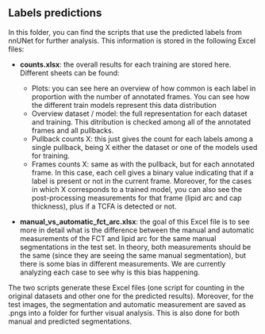 ## Labels predictions

In this folder, you can find the scripts that use the predicted labels from nnUNet for further analysis. This information is stored in the following Excel files:

- **counts.xlsx**: the overall results for each training are stored here. Different sheets can be found:

    - Plots: you can see here an overview of how common is each label in proportion with the number of annotated frames. You can see how the different train models represent this data distribution
    - Overview dataset / model: the full representation for each dataset and training. This ditribution is checked among all of the annotated frames and all pullbacks.
    - Pullback counts X: this just gives the count for each labels among a single pullback, being X either the dataset or one of the models used for training.
    - Frames counts X: same as with the pullback, but for each annotated frame. In this case, each cell gives a binary value indicating that if a label is present or not in the current frame. Moreover, for the cases in which X corresponds to a trained model, you can also see the post-processing measurements for that frame (lipid arc and cap thickness), plus if a TCFA is detected or not.

- **manual_vs_automatic_fct_arc.xlsx**: the goal of this Excel file is to see more in detail what is the difference between the manual and automatic measurements of the FCT and lipid arc for the same manual segmentations in the test set. In theory, both measurements should be the same (since they are seeing the same manual segmentation), but there is some bias in different measurements. We are currently analyzing each case to see why is this bias happening.


The two scripts generate these Excel files (one script for counting in the original datasets and other one for the predicted results). Moreover, for the test images, the segmentation and automatic measurement are saved as .pngs into a folder for further visual analysis. This is also done for both manual and predicted segmentations.